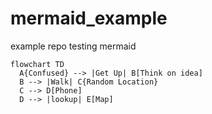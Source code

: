 # mermaid_example
example repo testing mermaid

```mermaid
flowchart TD
  A{Confused} --> |Get Up| B[Think on idea]
  B --> |Walk| C{Random Location}
  C --> D[Phone]
  D --> |lookup| E[Map]
```
